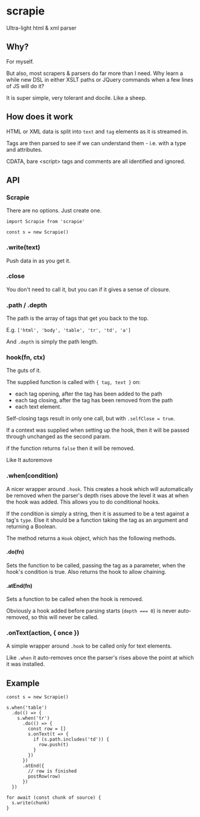 # scrapie
Ultra-light html &amp; xml parser

## Why?

For myself.

But also, most scrapers & parsers do far more than I need. Why learn a
while new DSL in either XSLT paths or JQuery commands when a few
lines of JS will do it?

It is super simple, very tolerant and docile. Like a sheep.

## How does it work

HTML or XML data is split into `text` and `tag` elements as it is streamed in.

Tags are then parsed to see if we can understand them - i.e. with a type
and attributes.

CDATA, bare &lt;script&gt; tags and comments are all identified and ignored.

## API

### Scrapie

There are no options. Just create one.
```
import Scrapie from 'scrapie'

const s = new Scrapie()
```

### .write(text)
Push data in as you get it.

### .close
You don't need to call it, but you can if it gives a sense of closure.

### .path / .depth
The path is the array of tags that get you back to the top.

E.g. `['html', 'body', 'table', 'tr', 'td', 'a']`

And `.depth` is simply the path length.

### hook(fn, ctx)
The guts of it.

The supplied function is called with `{ tag, text }` on:

- each tag opening, after the tag has been added to the path
- each tag closing, after the tag has been removed from the path
- each text element.

Self-closing tags result in only one call, but with `.selfClose = true`.

If a context was supplied when setting up the
hook, then it will be passed through unchanged as the second param.

if the function returns `false` then it will be removed.


Like It autoremove

### .when(condition)
A nicer wrapper around `.hook`. This creates a hook which will automatically
be removed when the parser's depth rises above the level it was at when
the hook was added. This allows you to do conditional hooks.

If the condition is simply a string, then it is assumed to be a test against
a tag's `type`. Else it should be a function taking the tag as an argument
and returning a Boolean.

The method returns a `Hook` object, which has the following methods.

#### .do(fn)

Sets the function to be called, passing the tag as a parameter, when the hook's condition is true.
Also returns the hook to allow chaining.

#### .atEnd(fn)

Sets a function to be called when the hook is removed.

Obviously a hook added before parsing starts (`depth === 0`) is never auto-removed, so
this will never be called.

### .onText(action, { once })
A simple wrapper around `.hook` to be called only for text elements.

Like `.when` it auto-removes once the parser's rises above the point at which
it was installed.

## Example

```
const s = new Scrapie()

s.when('table')
  .do(() => {
    s.when('tr')
      .do(() => {
        const row = []
        s.onText(t => {
          if (s.path.includes('td')) {
            row.push(t)
          }
        })
      })
      .atEnd({
        // row is finished
        postRow(row)
      })
  })

for await (const chunk of source) {
  s.write(chunk)
}
```
